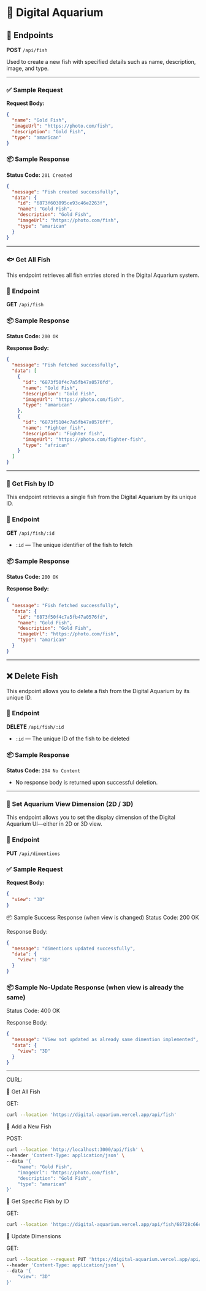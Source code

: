 # 🐠 Digital Aquarium

## 📌 Endpoints

**POST** `/api/fish`

Used to create a new fish with specified details such as name, description, image, and type.

---

### ✅ Sample Request

**Request Body:**

```json
{
  "name": "Gold Fish",
  "imageUrl": "https://photo.com/fish",
  "description": "Gold Fish",
  "type": "amarican"
}
```

### 📦 Sample Response

**Status Code:** `201 Created`

```json
{
  "message": "Fish created successfully",
  "data": {
    "id": "6873f603095ce93c46e2263f",
    "name": "Gold Fish",
    "description": "Gold Fish",
    "imageUrl": "https://photo.com/fish",
    "type": "amarican"
  }
}
```

---

### 🐟 Get All Fish

This endpoint retrieves all fish entries stored in the Digital Aquarium system.

### 🧩 Endpoint

**GET** `/api/fish`

### 📦 Sample Response

**Status Code:** `200 OK`

**Response Body:**

```json
{
  "message": "Fish fetched successfully",
  "data": [
    {
      "id": "6873f50f4c7a5fb47a0576fd",
      "name": "Gold Fish",
      "description": "Gold Fish",
      "imageUrl": "https://photo.com/fish",
      "type": "amarican"
    },
    {
      "id": "6873f5104c7a5fb47a0576ff",
      "name": "Fighter fish",
      "description": "Fighter fish",
      "imageUrl": "https://photo.com/fighter-fish",
      "type": "african"
    }
  ]
}
```

---

### 🎯 Get Fish by ID

This endpoint retrieves a single fish from the Digital Aquarium by its unique ID.

### 🧩 Endpoint

**GET** `/api/fish/:id`

- `:id` — The unique identifier of the fish to fetch

### 📦 Sample Response

**Status Code:** `200 OK`

**Response Body:**

```json
{
  "message": "Fish fetched successfully",
  "data": {
    "id": "6873f50f4c7a5fb47a0576fd",
    "name": "Gold Fish",
    "description": "Gold Fish",
    "imageUrl": "https://photo.com/fish",
    "type": "amarican"
  }
}
```

---

## ❌ Delete Fish

This endpoint allows you to delete a fish from the Digital Aquarium by its unique ID.

### 🧩 Endpoint

**DELETE** `/api/fish/:id`

- `:id` — The unique ID of the fish to be deleted

### 📦 Sample Response

**Status Code:** `204 No Content`

- No response body is returned upon successful deletion.

---

### 🧭 Set Aquarium View Dimension (2D / 3D)

This endpoint allows you to set the display dimension of the Digital Aquarium UI—either in 2D or 3D view.

### 🧩 Endpoint

**PUT** `/api/dimentions`


### ✅ Sample Request

**Request Body:**

```json
{
  "view": "3D"
}
```

📦 Sample Success Response (when view is changed)
Status Code: 200 OK

Response Body:

```json
{
  "message": "dimentions updated successfully",
  "data": {
    "view": "3D"
  }
}
```

### 📦 Sample No-Update Response (when view is already the same)

Status Code: 400 OK

Response Body:

```json
{
  "message": "View not updated as already same dimention implemented",
  "data": {
    "view": "3D"
  }
}
```

---

CURL:

🔹 Get All Fish

GET:

```sh
curl --location 'https://digital-aquarium.vercel.app/api/fish'
```

🔹 Add a New Fish

POST:

```sh
curl --location 'http://localhost:3000/api/fish' \
--header 'Content-Type: application/json' \
--data '{
    "name": "Gold Fish",
    "imageUrl": "https://photo.com/fish",
    "description": "Gold Fish",
    "type": "amarican"
}'
```

🔹 Get Specific Fish by ID

GET:

```sh
curl --location 'https://digital-aquarium.vercel.app/api/fish/68728c66c8c9a3be5ec78a01'
```

🔹 Update Dimensions

GET:

```sh
curl --location --request PUT 'https://digital-aquarium.vercel.app/api/dimentions' \
--header 'Content-Type: application/json' \
--data '{
    "view": "3D"
}'
```
